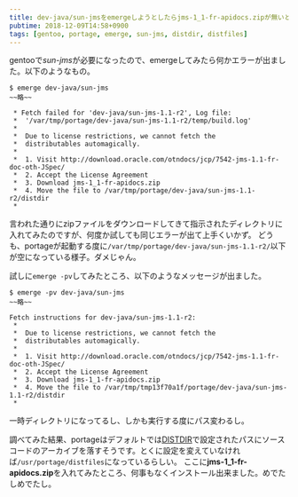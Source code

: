 ```yaml
---
title: dev-java/sun-jmsをemergeしようとしたらjms-1_1-fr-apidocs.zipが無いとか言われる
pubtime: 2018-12-09T14:58+0900
tags: [gentoo, portage, emerge, sun-jms, distdir, distfiles]
---
```


gentooで*sun-jms*が必要になったので、emergeしてみたら何かエラーが出ました。以下のようなもの。

```
$ emerge dev-java/sun-jms
~~略~~

 * Fetch failed for 'dev-java/sun-jms-1.1-r2', Log file:
 *  '/var/tmp/portage/dev-java/sun-jms-1.1-r2/temp/build.log'
 *
 *  Due to license restrictions, we cannot fetch the
 *  distributables automagically.
 *
 *  1. Visit http://download.oracle.com/otndocs/jcp/7542-jms-1.1-fr-doc-oth-JSpec/
 *  2. Accept the License Agreement
 *  3. Download jms-1_1-fr-apidocs.zip
 *  4. Move the file to /var/tmp/portage/dev-java/sun-jms-1.1-r2/distdir
 *
```

言われた通りにzipファイルをダウンロードしてきて指示されたディレクトリに入れてみたのですが、何度か試しても同じエラーが出て上手くいかず。
どうも、portageが起動する度に`/var/tmp/portage/dev-java/sun-jms-1.1-r2/`以下が空になっている様子。ダメじゃん。

試しに`emerge -pv`してみたところ、以下のようなメッセージが出ました。

```
$ emerge -pv dev-java/sun-jms
~~略~~

Fetch instructions for dev-java/sun-jms-1.1-r2:
 * 
 *  Due to license restrictions, we cannot fetch the
 *  distributables automagically.
 * 
 *  1. Visit http://download.oracle.com/otndocs/jcp/7542-jms-1.1-fr-doc-oth-JSpec/
 *  2. Accept the License Agreement
 *  3. Download jms-1_1-fr-apidocs.zip
 *  4. Move the file to /var/tmp/tmp13f70a1f/portage/dev-java/sun-jms-1.1-r2/distdir
 *
```

一時ディレクトリになってるし、しかも実行する度にパス変わるし。

調べてみた結果、portageはデフォルトでは[DISTDIR](https://wiki.gentoo.org/wiki/DISTDIR/ja)で設定されたパスにソースコードのアーカイブを落すそうです。とくに設定を変えていなければ`/usr/portage/distfiles`になっているらしい。
ここに**jms-1_1-fr-apidocs.zip**を入れてみたところ、何事もなくインストール出来ました。めでたしめでたし。
